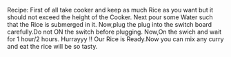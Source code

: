 Recipe:
First of all take cooker and keep as much Rice as you want but it should not exceed the height of the Cooker.
Next pour some Water such that the Rice is submerged in it.
Now,plug the plug into the switch board carefully.Do not ON the switch before plugging.
Now,On the swich and wait for 1 hour/2 hours.
Hurrayyy !! Our Rice is Ready.Now you can mix any curry and eat the rice will be so tasty.